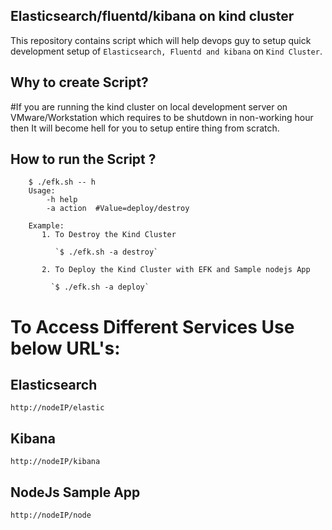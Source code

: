 ## Elasticsearch/fluentd/kibana on kind cluster

This repository contains script which will help devops guy to setup quick development setup of `Elasticsearch, Fluentd and kibana` on `Kind Cluster`.

## Why to create Script?
#If you are running the kind cluster on local development server on VMware/Workstation which requires to be shutdown in non-working hour then It will become hell for you to setup entire thing from scratch.

## How to run the Script ?

```
    $ ./efk.sh -- h
    Usage:
        -h help
        -a action  #Value=deploy/destroy

    Example:
       1. To Destroy the Kind Cluster

          `$ ./efk.sh -a destroy`

       2. To Deploy the Kind Cluster with EFK and Sample nodejs App

         `$ ./efk.sh -a deploy`
```
    
# To Access Different Services Use below URL's:

## Elasticsearch

`http://nodeIP/elastic`
    
## Kibana
 
 `http://nodeIP/kibana`

## NodeJs Sample App

`http://nodeIP/node`

